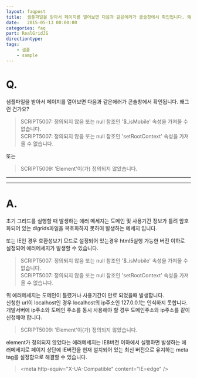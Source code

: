 ```yaml
---
layout: faqpost
title:  샘플파일을 받아서 페이지를 열어보면 다음과 같은에러가 콜솔창에서 확인됩니다. 왜그런 건가요?
date:   2015-05-13 00:00:00
categories: faq
part: RealGridJS
directiontype: 
tags:
    - 샘플
    - sample
---
```


# Q.

샘플파일을 받아서 페이지를 열어보면 다음과 같은에러가 콘솔창에서 확인됩니다. 왜그런 건가요?

>SCRIPT5007: 정의되지 않음 또는 null 참조인 '$_isMobile' 속성을 가져올 수 없습니다.  
>SCRIPT5007: 정의되지 않음 또는 null 참조인 'setRootContext' 속성을 가져올 수 없습니다.   

또는  

>SCRIPT5009: 'Element'이(가) 정의되지 않았습니다. 

---
***

# A.

초기 그리드를 실행할 때 발생하는 에러 메세지는 도메인 및 사용기간 정보가 틀려 암호화되어 있는 dlgrids파일을 복호화하지 못하여 발생하는 메세지 입니다.

또는 IE인 경우 호환성보기 모드로 설정되어 있는경우 html5실행 가능한 버전 이하로 설정되어 에러메세지가 발생할 수 있습니다.

>SCRIPT5007: 정의되지 않음 또는 null 참조인 '$_isMobile' 속성을 가져올 수 없습니다.  
>SCRIPT5007: 정의되지 않음 또는 null 참조인 'setRootContext' 속성을 가져올 수 없습니다.  

위 에러메세지는 도메인이 틀렸거나 사용기간이 만료 되었을때 발생합니다.  
신청한 url이 localhost인 경우 localhost의 ip주소인 127.0.0.1는 인식하지 못합니다.     
개발서버에 ip주소와 도메인 주소를 동시 사용해야 할 경우 도메인주소와 ip주소를 같이 신청해야 합니다.

>SCRIPT5009: 'Element'이(가) 정의되지 않았습니다.

element가 정의되지 않았다는 에러메세지는 IE8버전 이하에서 실행하면 발생하는 에러메세지로 페이지 상단에 IE버전을 현재 설치되어 있는 최신 버전으로 유지하는 meta tag를 설정함으로 해결할 수 있습니다.

>&lt;meta http-equiv="X-UA-Compatible" content="IE=edge" /&gt;




